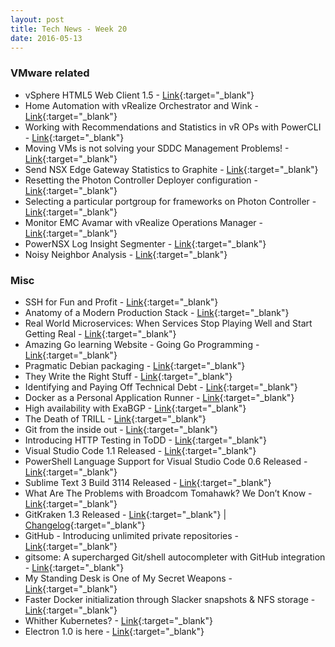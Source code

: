 ```yaml
---
layout: post
title: Tech News - Week 20
date: 2016-05-13
---
```


### VMware related

* vSphere HTML5 Web Client 1.5 -
  [Link](https://labs.vmware.com/flings/vsphere-html5-web-client#changelog){:target="_blank"}
* Home Automation with vRealize Orchestrator and Wink -
  [Link](http://dailyhypervisor.com/home-automation-with-vrealize-orchestrator-and-wink/){:target="_blank"}
* Working with Recommendations and Statistics in vR OPs with PowerCLI -
  [Link](http://blogs.vmware.com/PowerCLI/2016/05/working-recommendations-statistics-vr-ops-powercli.html){:target="_blank"}
* Moving VMs is not solving your SDDC Management Problems! -
  [Link](http://blogs.vmware.com/management/2016/05/moving-vms-is-not-solving-your-sddc-management-problems.html){:target="_blank"}
* Send NSX Edge Gateway Statistics to Graphite -
  [Link](http://www.virten.net/2016/05/send-nsx-edge-gateway-statistics-to-graphite/){:target="_blank"}
* Resetting the Photon Controller Deployer configuration -
  [Link](http://cormachogan.com/2016/05/11/resetting-photon-controller-deployer/){:target="_blank"}
* Selecting a particular portgroup for frameworks on Photon Controller -
  [Link](http://cormachogan.com/2016/05/12/selecting-particular-portgroup-frameworks-photon-controller/){:target="_blank"}
* Monitor EMC Avamar with vRealize Operations Manager -
  [Link](https://stevehegarty.wordpress.com/2016/05/12/monitor-emc-avamar-with-vrealize-operations-manager/){:target="_blank"}
* PowerNSX Log Insight Segmenter -
  [Link](http://networkinferno.net/powernsx-log-insight-segmenter){:target="_blank"}
* Noisy Neighbor Analysis -
  [Link](http://frankdenneman.nl/2016/05/13/noisy-neighbor-analysis/){:target="_blank"}

### Misc

* SSH for Fun and Profit -
  [Link](https://karla.io/2016/04/30/ssh-for-fun-and-profit.html){:target="_blank"}
* Anatomy of a Modern Production Stack -
  [Link](https://www.eightypercent.net/post/layers-in-the-stack.html){:target="_blank"}
* Real World Microservices: When Services Stop Playing Well and Start Getting Real -
  [Link](https://blog.buoyant.io/2016/05/04/real-world-microservices-when-services-stop-playing-well-and-start-getting-real/){:target="_blank"}
* Amazing Go learning Website - Going Go Programming -
  [Link](https://www.goinggo.net/){:target="_blank"}
* Pragmatic Debian packaging -
  [Link](http://vincent.bernat.im/en/blog/2016-pragmatic-debian-packaging.html){:target="_blank"}
* They Write the Right Stuff -
  [Link](http://www.fastcompany.com/28121/they-write-right-stuff){:target="_blank"}
* Identifying and Paying Off Technical Debt -
  [Link](http://wahlnetwork.com/2016/05/09/identifying-paying-off-technical-debt/){:target="_blank"}
* Docker as a Personal Application Runner -
  [Link](https://blog.ouseful.info/2016/05/09/docker-as-a-personal-application-runner/){:target="_blank"}
* High availability with ExaBGP -
  [Link](http://vincent.bernat.im/en/blog/2013-exabgp-highavailability.html){:target="_blank"}
* The Death of TRILL -
  [Link](https://networkingnerd.net/2016/05/11/the-death-of-trill/){:target="_blank"}
* Git from the inside out -
  [Link](https://codewords.recurse.com/issues/two/git-from-the-inside-out){:target="_blank"}
* Introducing HTTP Testing in ToDD  -
  [Link](https://keepingitclassless.net/2016/05/http-testing-todd/){:target="_blank"}
* Visual Studio Code 1.1 Released -
  [Link](https://code.visualstudio.com/Updates){:target="_blank"}
* PowerShell Language Support for Visual Studio Code 0.6 Released -
  [Link](https://github.com/PowerShell/vscode-powershell/blob/master/CHANGELOG.md#060){:target="_blank"}
* Sublime Text 3 Build 3114 Released -
  [Link](https://www.sublimetext.com/3){:target="_blank"}
* What Are The Problems with Broadcom Tomahawk? We Don’t Know -
  [Link](http://blog.ipspace.net/2016/05/what-are-problems-with-broadcom.html){:target="_blank"}
* GitKraken 1.3 Released -
  [Link](https://www.gitkraken.com/features){:target="_blank"} |
  [Changelog](https://www.gitkraken.com/release-notes){:target="_blank"}
* GitHub - Introducing unlimited private repositories -
  [Link](https://github.com/blog/2164-introducing-unlimited-private-repositories){:target="_blank"}
* gitsome: A supercharged Git/shell autocompleter with GitHub integration -
  [Link](https://github.com/donnemartin/gitsome){:target="_blank"}
* My Standing Desk is One of My Secret Weapons -
  [Link](https://woorkup.com/standing-desk/){:target="_blank"}
* Faster Docker initialization through Slacker snapshots & NFS storage -
  [Link](http://silvertonconsulting.com/blog/2016/05/06/faster-docker-initialization-through-slacker-snapshots-nfs-storage/#sthash.qZ7f6Tsz.C0TMEFim.dpuf){:target="_blank"}
* Whither Kubernetes? -
  [Link](https://medium.com/@cloud_opinion/whither-kubernetes-d71c436ec0ca#.ilcfedeli){:target="_blank"}
* Electron 1.0 is here -
  [Link](https://github.com/blog/2167-electron-1-0-is-here){:target="_blank"}
